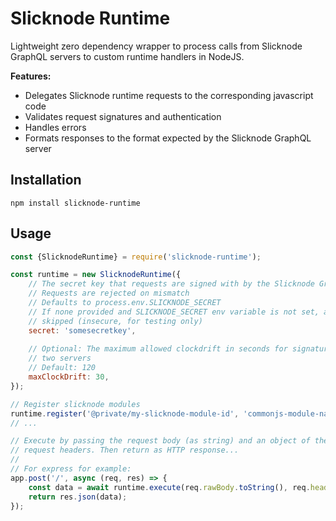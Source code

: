 # Slicknode Runtime

Lightweight zero dependency wrapper to process calls from Slicknode GraphQL servers to custom 
runtime handlers in NodeJS. 

**Features:**

-   Delegates Slicknode runtime requests to the corresponding javascript code
-   Validates request signatures and authentication
-   Handles errors
-   Formats responses to the format expected by the Slicknode GraphQL server

## Installation

    npm install slicknode-runtime
    
## Usage

```javascript
const {SlicknodeRuntime} = require('slicknode-runtime');

const runtime = new SlicknodeRuntime({
    // The secret key that requests are signed with by the Slicknode GraphQL server
    // Requests are rejected on mismatch
    // Defaults to process.env.SLICKNODE_SECRET
    // If none provided and SLICKNODE_SECRET env variable is not set, authentication is
    // skipped (insecure, for testing only)
    secret: 'somesecretkey',
    
    // Optional: The maximum allowed clockdrift in seconds for signature timestamps between the
    // two servers
    // Default: 120
    maxClockDrift: 30, 
});

// Register slicknode modules
runtime.register('@private/my-slicknode-module-id', 'commonjs-module-name');
// ...

// Execute by passing the request body (as string) and an object of the
// request headers. Then return as HTTP response...
//
// For express for example:
app.post('/', async (req, res) => {
    const data = await runtime.execute(req.rawBody.toString(), req.headers);
    return res.json(data);
});
```
